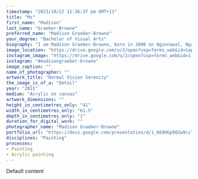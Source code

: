 ```yaml
---
timestamp: "2021/10/22 11:36:37 pm GMT+11"
title: "Ms"
first_name: "Madison"
last_name: "Graeber-Browne"
preferred_name: "Madison Graeber-Browne"
your_degree: "Bachelor of Visual Arts"
biography: "I am Madison Graeber-Browne, born in 2000 on Ngunnawal, Ngambri country, and I work with different painting and drawing mediums. With these mediums I create artworks exploring how certain emotions bring specific colours to my mind and other people's minds. Painting different places, objects and various subjects of the everyday, I experiment with changing the colours in front of me to convey different feelings. I am interested in Art Therapy and how the act of making art can be an emotional/stress relief for someone. The artwork I have made for my final graduating project depicts the holiday houses at Norfolk Gardens in Batemans Bay. My family and I have been going on Summer trips there for nearly 20 years and these holiday memories fill me with serenity. I have painted Norfolk Gardens four times exploring different colour-blindness. They are deuteranomaly, protanopia, and tritanopia, compared to a normal vision sight painting."
image_location: "https://drive.google.com/u/2/open?usp=forms_web&id=1apelz2rXYUsFDyFufoLhvsu9ZcZjNd8V"
instagram_image: "https://drive.google.com/u/2/open?usp=forms_web&id=1-4lpsmZqYTdb-lRkdFyNsuJM1rgICTGS"
instagram: "#madisongraeber-browne"
image_caption: ""
name_of_photographer: ""
artwork_title: "Normal Vision Serenity"
the_image_is_of_a: "Detail"
year: "2021"
medium: "Acrylic on canvas"
artwork_dimensions: ""
height_in_centimetres_only: "41"
width_in_centimetres_only: "61.5"
depth_in_centimetres_only: "1"
duration_for_digital_work: ""
photographer_name: "Madison Graeber-Browne"
portfolio_url: "https://docs.google.com/presentation/d/1_669HGp982w9czT6ESrersMPUlPTH-XCKgKTOVGJ2gU/edit#slide=id.p"
disciplines: "Painting"
processes:
- Painting
- Acrylic painting
---
```


Default content